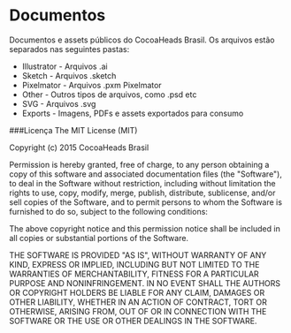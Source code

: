 # Documentos
Documentos  e assets públicos do CocoaHeads Brasil. Os arquivos estão separados nas seguintes pastas:

* Illustrator - Arquivos .ai
* Sketch - Arquivos .sketch
* Pixelmator - Arquivos .pxm Pixelmator
* Other - Outros tipos de arquivos, como .psd etc
* SVG - Arquivos .svg
* Exports - Imagens, PDFs e assets exportados para consumo

###Licença
The MIT License (MIT)

Copyright (c) 2015 CocoaHeads Brasil

Permission is hereby granted, free of charge, to any person obtaining a copy
of this software and associated documentation files (the "Software"), to deal
in the Software without restriction, including without limitation the rights
to use, copy, modify, merge, publish, distribute, sublicense, and/or sell
copies of the Software, and to permit persons to whom the Software is
furnished to do so, subject to the following conditions:

The above copyright notice and this permission notice shall be included in all
copies or substantial portions of the Software.

THE SOFTWARE IS PROVIDED "AS IS", WITHOUT WARRANTY OF ANY KIND, EXPRESS OR
IMPLIED, INCLUDING BUT NOT LIMITED TO THE WARRANTIES OF MERCHANTABILITY,
FITNESS FOR A PARTICULAR PURPOSE AND NONINFRINGEMENT. IN NO EVENT SHALL THE
AUTHORS OR COPYRIGHT HOLDERS BE LIABLE FOR ANY CLAIM, DAMAGES OR OTHER
LIABILITY, WHETHER IN AN ACTION OF CONTRACT, TORT OR OTHERWISE, ARISING FROM,
OUT OF OR IN CONNECTION WITH THE SOFTWARE OR THE USE OR OTHER DEALINGS IN THE
SOFTWARE.
